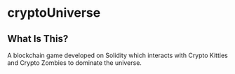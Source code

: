 # cryptoUniverse

What Is This?
-------------

A blockchain game developed on Solidity which interacts with Crypto Kitties and Crypto Zombies to dominate the universe.
